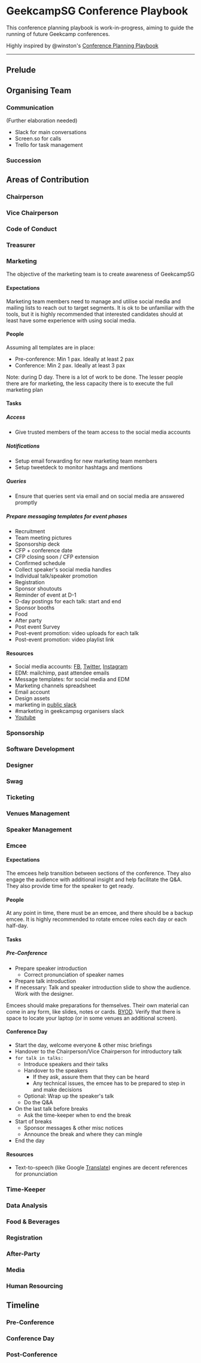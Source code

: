 
# GeekcampSG Conference Playbook

This conference planning playbook is work-in-progress, aiming to guide the running of future Geekcamp conferences.

Highly inspired by @winston's [Conference Planning Playbook](https://github.com/winston/Conference_Planning_Playbook)

---

## Prelude

## Organising Team

### Communication

(Further elaboration needed)

- Slack for main conversations
- Screen.so for calls
- Trello for task management

### Succession



## Areas of Contribution



### Chairperson



### Vice Chairperson



### Code of Conduct



### Treasurer



### Marketing
The objective of the marketing team is to create awareness of GeekcampSG

#### Expectations
Marketing team members need to manage and utilise social media and mailing lists to reach out to target segments. It is ok to be unfamiliar with the tools, but it is highly recommended that interested candidates should at least have some experience with using social media.

#### People
Assuming all templates are in place:
- Pre-conference: Min 1 pax. Ideally at least 2 pax
- Conference: Min 2 pax. Ideally at least 3 pax

Note: during D day. There is a lot of work to be done. The lesser people there are for marketing, the less capacity there is to execute the full marketing plan

#### Tasks

##### Access
- Give trusted members of the team access to the social media accounts

##### Notifications
- Setup email forwarding for new marketing team members
- Setup tweetdeck to monitor hashtags and mentions

##### Queries
- Ensure that queries sent via email and on social media are answered promptly

##### Prepare messaging templates for event phases
- Recruitment
- Team meeting pictures
- Sponsorship deck
- CFP + conference date
- CFP closing soon / CFP extension
- Confirmed schedule
- Collect speaker's social media handles
- Individual talk/speaker promotion
- Registration
- Sponsor shoutouts
- Reminder of event at D-1
- D-day postings for each talk: start and end
- Sponsor booths
- Food
- After party
- Post event Survey
- Post-event promotion: video uploads for each talk
- Post-event promotion: video playlist link

#### Resources
- Social media accounts: [FB](https://www.facebook.com/GeekcampSG/), [Twitter](https://twitter.com/geekcamp), [Instagram](https://www.instagram.com/geekcampsg)
- EDM: mailchimp, past attendee emails
- Message templates: for social media and EDM
- Marketing channels spreadsheet
- Email account
- Design assets
- marketing in [public slack](https://join.slack.com/t/geekcampattendees/shared_invite/enQtNzM3MDc0ODM1MDYxLWEzODZjZjliMzFlMjhmNzMwZjUwYTc1NTUwZDY4NmQ1MmVmODI4NGNhMmVlODhjNTBiZWFiYzU4MGYxYzRmNjI)
- #marketing in geekcampsg organisers slack
- [Youtube](https://www.youtube.com/user/geekcampsg)


### Sponsorship



### Software Development



### Designer



### Swag



### Ticketing



### Venues Management



### Speaker Management



### Emcee

#### Expectations

The emcees help transition between sections of the conference. They also engage the audience with additional insight and help facilitate the Q&A. They also provide time for the speaker to get ready. 

#### People

At any point in time, there must be an emcee, and there should be a backup emcee. It is highly recommended to rotate emcee roles each day or each half-day. 

#### Tasks

##### Pre-Conference

- Prepare speaker introduction
  - Correct pronunciation of speaker names
- Prepare talk introduction
- If necessary: Talk and speaker introduction slide to show the audience. Work with the designer.

Emcees should make preparations for themselves. Their own material can come in any form, like slides, notes or cards. [BYOD](https://en.wikipedia.org/wiki/Bring_your_own_device). Verify that there is space to locate your laptop (or in some venues an additional screen).

#### Conference Day 

- Start the day, welcome everyone & other misc briefings
- Handover to the Chairperson/Vice Chairperson for introductory talk
- `for talk in talks:`
  - Introduce speakers and their talks
  - Handover to the speakers
    - If they ask, assure them that they can be heard
    - Any technical issues, the emcee has to be prepared to step in and make decisions
  - Optional: Wrap up the speaker's talk
  - Do the Q&A
- On the last talk before breaks
  - Ask the time-keeper when to end the break
- Start of breaks
  - Sponsor messages & other misc notices
  - Announce the break and where they can mingle
- End the day

#### Resources

- Text-to-speech (like Google [Translate](https://translate.google.com/)) engines are decent references for pronunciation

### Time-Keeper



### Data Analysis



### Food & Beverages



### Registration



### After-Party



### Media



### Human Resourcing



## Timeline

### Pre-Conference

### Conference Day

### Post-Conference



<!-- vim: set et ts=2 sw=2: -->
